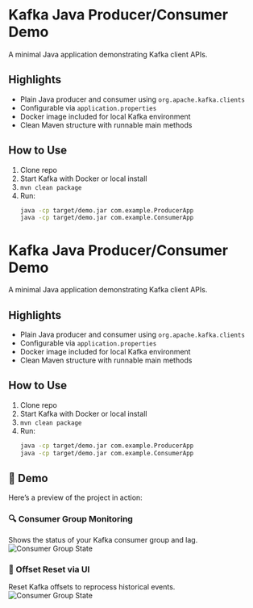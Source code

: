 # Kafka Java Producer/Consumer Demo

A minimal Java application demonstrating Kafka client APIs.

## Highlights
- Plain Java producer and consumer using `org.apache.kafka.clients`
- Configurable via `application.properties`
- Docker image included for local Kafka environment
- Clean Maven structure with runnable main methods

## How to Use
1. Clone repo
2. Start Kafka with Docker or local install
3. `mvn clean package`
4. Run:
   ```bash
   java -cp target/demo.jar com.example.ProducerApp
   java -cp target/demo.jar com.example.ConsumerApp


# Kafka Java Producer/Consumer Demo

A minimal Java application demonstrating Kafka client APIs.

## Highlights
- Plain Java producer and consumer using `org.apache.kafka.clients`
- Configurable via `application.properties`
- Docker image included for local Kafka environment
- Clean Maven structure with runnable main methods

## How to Use
1. Clone repo
2. Start Kafka with Docker or local install
3. `mvn clean package`
4. Run:
   ```bash
   java -cp target/demo.jar com.example.ProducerApp
   java -cp target/demo.jar com.example.ConsumerApp

## 📸 Demo

Here’s a preview of the project in action:

### 🔍 Consumer Group Monitoring
Shows the status of your Kafka consumer group and lag.
![Consumer Group State](screenshots/kafka-template.jpg)

### 🔄 Offset Reset via UI  
Reset Kafka offsets to reprocess historical events.  
![Consumer Group State](screenshots/kafka-template2.jpg)
